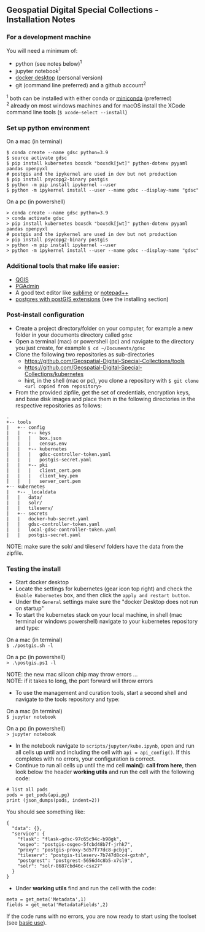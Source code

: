 ## Geospatial Digital Special Collections - Installation Notes

### For a development machine  

You will need a minimum of:  

- python (see notes below)<sup>1</sup>  
- jupyter notebook<sup>1</sup>  
- [docker desktop](https://www.docker.com/products/personal/) (personal version)  
- git (command line preferred) and a github account<sup>2</sup>  

<sup>1</sup> both can be installed with either conda or [miniconda](https://docs.conda.io/projects/miniconda/en/latest/miniconda-install.html) (preferred)  
<sup>2</sup> already on most windows machines and for macOS install the XCode command line tools (```$ xcode-select --install```)  

### Set up python environment  

On a mac (in terminal)  
```
$ conda create --name gdsc python=3.9
$ source activate gdsc
$ pip install kubernetes boxsdk "boxsdk[jwt]" python-dotenv pyyaml pandas openpyxl 
# postgis and the ipykernel are used in dev but not production
$ pip install psycopg2-binary postgis
$ python -m pip install ipykernel --user
$ python -m ipykernel install --user --name gdsc --display-name "gdsc"
```

On a pc (in powershell)  
```
> conda create --name gdsc python=3.9
> conda activate gdsc
> pip install kubernetes boxsdk "boxsdk[jwt]" python-dotenv pyyaml pandas openpyxl 
# postgis and the ipykernel are used in dev but not production
> pip install psycopg2-binary postgis
> python -m pip install ipykernel --user
> python -m ipykernel install --user --name gdsc --display-name "gdsc"
```

### Additional tools that make life easier:  

- [QGIS](https://qgis.org/en/site/forusers/download.html)  
- [PGAdmin](https://www.pgadmin.org/download/)  
- A good text editor like [sublime](https://www.sublimetext.com/3) or [notepad++](https://notepad-plus-plus.org/downloads/)  
- [postgres with postGIS extensions](https://postgis.net/documentation/getting_started/) (see the installing section)  

### Post-install configuration  

- Create a project directory/folder on your computer, for example a new folder in your documents directory called ```gdsc```
- Open a terminal (mac) or powershell (pc) and navigate to the directory you just create, for example ```$ cd ~/Documents/gdsc```
- Clone the following two repositories as sub-directories  
   - https://github.com/Geospatial-Digital-Special-Collections/tools   
   - https://github.com/Geospatial-Digital-Special-Collections/kubernetes  
   - hint, in the shell (mac or pc), you clone a repository with ```$ git clone <url copied from repository>```
- From the provided zipfile, get the set of credentials, encryption keys, and base disk images and place them in the following directories in the respective repositories as follows:  

```
.  
+-- tools  
|   +-- config  
|   |   +-- keys  
|   |   |   box.json
|   |   |   census.env  
|   |   +-- kubernetes  
|   |   |   gdsc-controller-token.yaml
|   |   |   postgis-secret.yaml  
|   |   +-- pki 
|   |   |   client_cert.pem  
|   |   |   client_key.pem  
|   |   |   server_cert.pem  
+-- kubernetes  
|   +-- _localdata  
|   |   data/  
|   |   solr/  
|   |   tileserv/  
|   +-- secrets  
|   |   docker-hub-secret.yaml  
|   |   gdsc-controller-token.yaml  
|   |   local-gdsc-controller-token.yaml  
|   |   postgis-secret.yaml
```  

NOTE: make sure the solr/ and tileserv/ folders have the data from the zipfile.  

### Testing the install  

- Start docker desktop  
- Locate the settings for kubernetes (gear icon top right) and check the ```Enable Kubernetes``` box, and then click the ```apply and restart button```.
- Under the ```General``` settings make sure the "docker Desktop does not run on startup" 
- To start the kubernetes stack on your local machine, in shell (mac terminal or windows powershell) navigate to your kubernetes repository and type:  

On a mac (in terminal)  
```$ ./postgis.sh -l```  

On a pc (in powershell)  
```> .\postgis.ps1 -l```  

NOTE: the new mac silicon chip may throw errors ...  
NOTE: if it takes to long, the port forward will throw errors  

- To use the management and curation tools, start a second shell and navigate to the tools repository and type:  

On a mac (in terminal)  
```$ jupyter notebook```  

On a pc (in powershell)  
```> jupyter notebook```  

- In the notebook navigate to ```scripts/jupyter/kube.ipynb```, open and run all cells up until and including the cell with ```api = api_config()```. If this completes with no errors, your configuration is correct.  
- Continue to run all cells up until the md cell __main(): call from here__, then look below the header __working utils__ and run the cell with the following code:

```
# list all pods
pods = get_pods(api,pg)
print (json_dumps(pods, indent=2))
```

You should see something like:  

```
{
  "data": {},
  "service": {
    "flask": "flask-gdsc-97c65c94c-b98gk",
    "osgeo": "postgis-osgeo-5fcbd48b7f-jrhk7",
    "proxy": "postgis-proxy-5d57f77dc8-pcbjq",
    "tileserv": "postgis-tileserv-7b747d8cc4-gxtnh",
    "postgrest": "postgrest-5656d4c8b5-x7sl9",
    "solr": "solr-8687cbd46c-csx27"
  }
}
```

- Under __working utils__ find and run the cell with the code:  

```
meta = get_meta('Metadata',1)
fields = get_meta('MetadataFields',2)
```

If the code runs with no errors, you are now ready to start using the toolset (see [basic use](gdsc_use.md)).  